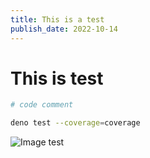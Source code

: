 ```yaml
---
title: This is a test
publish_date: 2022-10-14
---
```


# This is test

```sh
# code comment

deno test --coverage=coverage
```

![Image test](../images/test.jpg)
